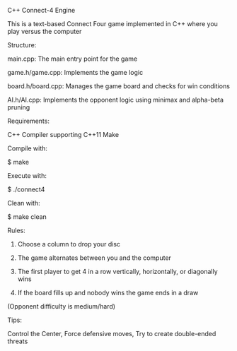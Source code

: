 C++ Connect-4 Engine

This is a text-based Connect Four game implemented in C++ where you play versus the computer

Structure: 

main.cpp: The main entry point for the game 

game.h/game.cpp: Implements the game logic 

board.h/board.cpp: Manages the game board and checks for win conditions 

AI.h/AI.cpp: Implements the opponent logic using minimax and alpha-beta pruning

Requirements:

C++ Compiler supporting C++11 Make

Compile with:

$ make

Execute with:

$ ./connect4

Clean with:

$ make clean

Rules: 

1. Choose a column to drop your disc 

2. The game alternates between you and the computer 

3. The first player to get 4 in a row vertically, horizontally, or diagonally wins 

4. If the board fills up and nobody wins the game ends in a draw

(Opponent difficulty is medium/hard)

Tips:

Control the Center,
Force defensive moves,
Try to create double-ended threats
